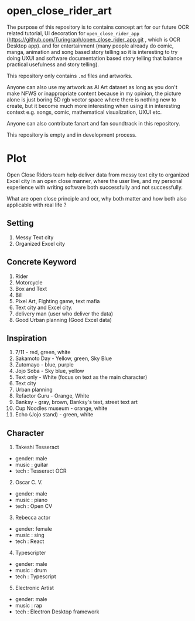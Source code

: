 # open_close_rider_art

The purpose of this repository is to contains concept art for our future OCR related tutorial,
UI decoration for `open_close_rider_app` (https://github.com/Turingraph/open_close_rider_app.git , 
which is OCR Desktop app). and for entertainment (many people already do comic, manga, animation 
and song based story telling so it is interesting to try doing UXUI and software documentation based 
story telling that balance practical usefulness and story telling).

This repository only contains `.md` files and artworks.

Anyone can also use my artwork as AI Art dataset as long as you don't make NFWS or inappropriate content
because in my opinion, the picture alone is just boring 5D rgb vector space where there is nothing new to create,
but it become much more interesting when using it in interesting context e.g. songs, comic, mathematical visualization,
UXUI etc.

Anyone can also contribute fanart and fan soundtrack in this repository.

This repository is empty and in development process.

# Plot

Open Close Riders team help deliver data from messy text city to organized Excel city in an open close manner, 
where the user live, and my personal experience with writing software both successfully and not successfully.

What are open close principle and ocr, why both matter and how both also applicable with real life ?

## Setting

1.  Messy Text city
2.  Organized Excel city

## Concrete Keyword

1.  Rider
2.  Motorcycle
3.  Box and Text
4.  Bill
5.  Pixel Art, Fighting game, text mafia
6.  Text city and Excel city.
7.  delivery man (user who deliver the data)
8.  Good Urban planning (Good Excel data)

## Inspiration

1.  7/11 - red, green, white
2.  Sakamoto Day - Yellow, green, Sky Blue
3.  Zutomayo - blue, purple
4.  Jojo Soba - Sky blue, yellow
5.  Text only - White (focus on text as the main character)
6.  Text city
7.  Urban planning
8.  Refactor Guru - Orange, White
9.  Banksy - gray, brown, Banksy's text, street text art
10. Cup Noodles museum - orange, white
11. Echo (Jojo stand) - green, white

## Character

1.  Takeshi Tesseract
-   gender: male
-   music : guitar
-   tech  : Tesseract OCR
2.  Oscar C. V.
-   gender: male
-   music : piano
-   tech  : Open CV
3.  Rebecca actor
-   gender: female
-   music : sing
-   tech  : React
4.  Typescripter
-   gender: male
-   music : drum
-   tech  : Typescript
5.  Electronic Artist
-   gender: male
-   music : rap
-   tech  : Electron Desktop framework
